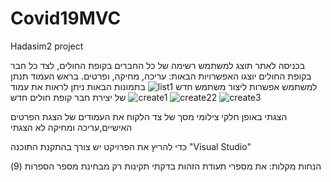# Covid19MVC
Hadasim2 project

בכניסה לאתר תוצג למשתמש רשימה של כל החברים בקופת החולים, לצד כל חבר בקופת החולים יוצגו האפשרויות הבאות: עריכה, מחיקה, ופרטים. בראש העמוד תנתן למשתמש אפשרות ליצור משתמש חדש
![list1](https://user-images.githubusercontent.com/74877044/197364878-b3fa2073-4aba-4728-8e96-3a8b498020ec.PNG)
בתמונות הבאות ניתן לראות את עמוד של יצירת חבר קופת חולים חדש
![create1](https://user-images.githubusercontent.com/74877044/197364302-a6f34a6e-f8f3-4653-a307-b5f7c6fc76ac.PNG)
![create22](https://user-images.githubusercontent.com/74877044/197364583-244ad8fb-f951-4426-90ff-6d1b36213455.PNG)
![create3](https://user-images.githubusercontent.com/74877044/197364306-31faf6da-b0df-435d-96f0-a9dae1c9e8a6.PNG)

הצגתי באופן חלקי צילומי מסך של צד הלקוח
את העמודים של הצגת הפרטים האישיים,עריכה ומחיקה לא הצגתי

כדי להריץ את הפרויקט יש צורך בהתקנת התוכנה
"Visual Studio"

הנחות מקלות: את מספרי תעודת הזהות בדקתי תקינות רק מבחינת מספר הספרות (9) 
